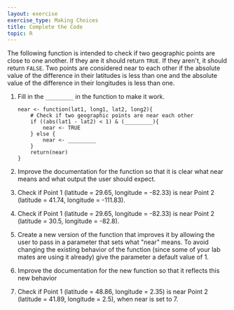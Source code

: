 ```yaml
---
layout: exercise
exercise_type: Making Choices
title: Complete the Code
topic: R
---
```


The following function is intended to check if two geographic points are close
to one another. If they are it should return `TRUE`. If they aren't, it should
return `FALSE`. Two points are considered near to each other if the absolute
value of the difference in their latitudes is less than one and the absolute
value of the difference in their longitudes is less than one.

1. Fill in the `_________` in the function to make it work.

   ``` 
   near <- function(lat1, long1, lat2, long2){
       # Check if two geographic points are near each other 
       if ((abs(lat1 - lat2) < 1) & (_________){
           near <- TRUE
       } else {
           near <- _________
       }
       return(near)
   }
   ```

2. Improve the documentation for the function so that it is clear what near
   means and what output the user should expect.
3. Check if Point 1 (latitude = 29.65, longitude = -82.33) is near 
   Point 2 (latitude = 41.74, longitude = -111.83).
4. Check if Point 1 (latitude = 29.65, longitude = -82.33) is near 
   Point 2 (latitude = 30.5, longitude = -82.8).
5. Create a new version of the function that improves it by allowing the user to
   pass in a parameter that sets what "near" means. To avoid changing the
   existing behavior of the function (since some of your lab mates are using it
   already) give the parameter a default value of 1.
6. Improve the documentation for the new function so that it reflects this new
   behavior
7. Check if Point 1 (latitude = 48.86, longitude = 2.35) is near
   Point 2 (latitude = 41.89, longitude = 2.5), when near is set to 7.
